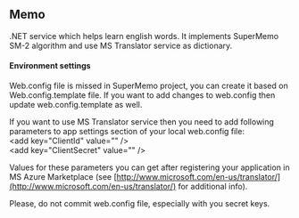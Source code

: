 ## Memo

.NET service which helps learn english words. It implements SuperMemo SM-2 algorithm and use MS Translator service as dictionary.

#### Environment settings

Web.config file is missed in SuperMemo project, you can create it based on Web.config.template file. If you want to add changes to web.config then update web.config.template as well.

If you want to use MS Translator service then you need to add following parameters to app settings section of your local web.config file:  
\<add key="ClientId" value="" \/\>  
\<add key="ClientSecret" value="" \/\>

Values for these parameters you can get after registering your application in MS Azure Marketplace (see [http://www.microsoft.com/en-us/translator/](http://www.microsoft.com/en-us/translator/) for additional info).

Please, do not commit web.config file, especially with you secret keys.

